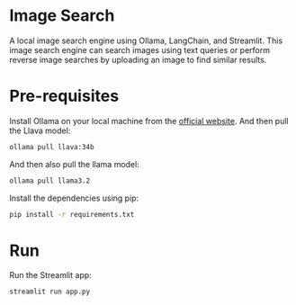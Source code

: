 # Image Search
A local image search engine using Ollama, LangChain, and Streamlit. This image search engine can search images using text queries or perform reverse image searches by uploading an image to find similar results.

# Pre-requisites
Install Ollama on your local machine from the [official website](https://ollama.com/). And then pull the Llava model:

```bash
ollama pull llava:34b
```

And then also pull the llama model:

```bash
ollama pull llama3.2
```

Install the dependencies using pip:

```bash
pip install -r requirements.txt
```

# Run
Run the Streamlit app:

```bash
streamlit run app.py
```
